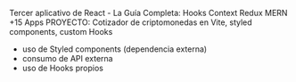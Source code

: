 Tercer aplicativo de React - La Guía Completa: Hooks Context Redux MERN +15 Apps
PROYECTO: Cotizador de criptomonedas en Vite, styled components, custom Hooks

- uso de Styled components (dependencia externa)
- consumo de API externa
- uso de Hooks propios
